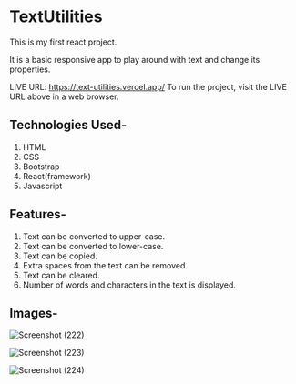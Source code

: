 # TextUtilities

This is my first react project.

It is a basic responsive app to play around with text and change its properties.

LIVE URL: https://text-utilities.vercel.app/
To run the project, visit the LIVE URL above in a web browser.

## Technologies Used-
1. HTML
2. CSS
3. Bootstrap
4. React(framework)
5. Javascript

## Features-
1. Text can be converted to upper-case.
2. Text can be converted to lower-case.
3. Text can be copied.
4. Extra spaces from the text can be removed.
5. Text can be cleared.
6. Number of words and characters in the text is displayed.

## Images-

![Screenshot (222)](https://user-images.githubusercontent.com/77429521/137426791-058970cf-87dd-4f6c-ba7b-71a19c79014b.png)

![Screenshot (223)](https://user-images.githubusercontent.com/77429521/137426794-67102dce-d7f9-438c-8808-d6d238865318.png)

![Screenshot (224)](https://user-images.githubusercontent.com/77429521/137426797-15f60e23-7219-44be-9e6d-02aace503551.png)
